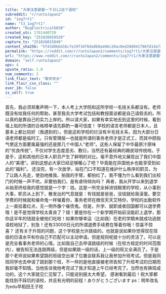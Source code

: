 ```yaml
---
title: "大家注意避雷一下JCLI这个语校"
subreddit: "r/runtoJapan2"
id: "1og7rt1"
name: "t3_1og7rt1"
author: "BugElectrical6838"
created_utc: 1761440720
created_key: "251026010520"
capture_ts: "251026015849"
content_sha256: "5f43d8b6d16c7e19f34f6da8b0ad46c20ac0ed20d041f86fd14a7337f9eb3031"
permalink: "https://reddit.com/r/runtoJapan2/comments/1og7rt1/大家注意避雷一下jcli这个语校/"
url: "https://www.reddit.com/r/runtoJapan2/comments/1og7rt1/大家注意避雷一下jcli这个语校/"
domain: "self.runtoJapan2"
ups: 4
upvote_ratio: 1.0
num_comments: 2
link_flair_text: "聊天吹水"
link_flair_css_class: ""
over_18: false
is_self: true
---
```


首先，我必须郑重声明一下，本人考上大学院和这所学校一毛钱关系都没有。老师既没有给我任何的帮助，甚至我去大学考试包括和教授面谈都是自己请假去的。所以真的是靠自己的实力上岸的。所以请大家，如果有幸实地去到这里的时候，看到墙上贴的所谓的合格榜单请先斟酌一番可信度！
学校的语言老师都是日本人，且基本上都比较好（我遇到的）。但是这和学校的烂没有半毛钱关系，因为大部分日语老师都是临时工。只有管理层—也就是所谓的事务老师才是正式工，而其中颐指气使这方面要属最强的还是那几个中国人“老师”。这些人保留了中华最原汁原味的“优良传统”，不仅对学生态度恶劣、敷衍，当然还有最经典的踢皮球传统啦。于是乎，这和其他的日本人职员产生了鲜明的对比。毫不意外地又展现出了我们中国人的“美德”。讲到这想必大家已经足够暖心了吧？毕竟能在异国他乡也能享受到如此的“福利”。
还没完，有一次放学，站在门口不知道在维护什么秩序的职员，为了让路人先走，使劲地推我、拍我的手臂，都拍红了。我不懂为什么看到我们出校门的时候一声不吭，非要拍我们，是有虐待倾向吗？
再者，我从开学以来到退学从始至终给我的感觉就是一个字：钱。这是一所完全掉进钱眼里的学校，从小事到大事，职员从上到下，散发出的气息就是：有钱就是爸爸，没钱就给我滚蛋。要交学费的时候就和催命鬼一样催着你，事务老师在微信天天艾特你，学校的出勤软件上一直挂着红点，无一例外像个催债鬼。但是，升学、就职或者回国都可以退学费哦！是不是觉得学校太善良了？错！要是你在一个新学期开始前没能赶上退学，那你这半年的钱就全被他们吃啦！如果你够幸运（比如我）在老的学期末就成功逃脱语校地狱了，别急！还有33000日元的所谓退费手续费在等着你哦！惊喜不惊喜？
还有关于升班的问题，这个学校是允许跳级的。也就是说如果你觉得现在班级的日语水平和你自己不匹配可以主动申请。但是规则呢就十分的灵活了。可以说是完全看事务老师的心情。比如我自己去申请跳级的时候（在校方规定的时间范围内），被告知无法连跳两级，但是如果跳一级的话，上一级的班又全满员了。于是那个老师说如果希望跳的班级空出来了位置会联系我让我参加升班考试。但是我同班同学也去申请了跳到那个班，不一样的是他直接被老师告知了升班考试的日期而我却毫不知情。当他告诉我他考完试了我才知道上午已经考完了。当然也有换班成功的，这个大家就见仁见智了。只能说别报太大希望。
感谢看到最后！祝大家都能找到不踩坑的语校，并且有光明的前程！ありがとうございます
ps：明年改名为edu早稻田王子校
